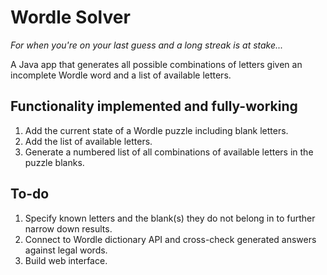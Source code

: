 # Wordle Solver

*For when you're on your last guess and a long streak is at stake...*

A Java app that generates all possible combinations of letters given an incomplete Wordle word and a list of 
available letters.

## Functionality implemented and fully-working
1. Add the current state of a Wordle puzzle including blank letters.
2. Add the list of available letters.
3. Generate a numbered list of all combinations of available letters in the puzzle blanks.

## To-do
1. Specify known letters and the blank(s) they do not belong in to further narrow down results.
2. Connect to Wordle dictionary API and cross-check generated answers against legal words.
3. Build web interface.

